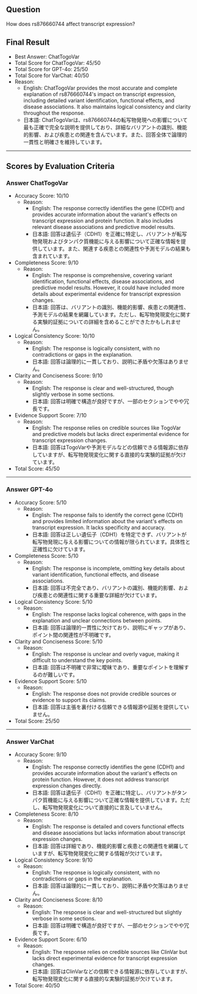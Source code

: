 ## Question

How does rs876660744 affect transcript expression?

## Final Result

- Best Answer: ChatTogoVar
- Total Score for ChatTogoVar: 45/50
- Total Score for GPT-4o: 25/50
- Total Score for VarChat: 40/50
- Reason:
  - English: ChatTogoVar provides the most accurate and complete explanation of rs876660744's impact on transcript expression, including detailed variant identification, functional effects, and disease associations. It also maintains logical consistency and clarity throughout the response.
  - 日本語: ChatTogoVarは、rs876660744の転写物発現への影響について最も正確で完全な説明を提供しており、詳細なバリアントの識別、機能的影響、および疾患との関連を含んでいます。また、回答全体で論理的一貫性と明確さを維持しています。

---

## Scores by Evaluation Criteria

### Answer ChatTogoVar
- Accuracy Score: 10/10
  - Reason: 
    - English: The response correctly identifies the gene (CDH1) and provides accurate information about the variant's effects on transcript expression and protein function. It also includes relevant disease associations and predictive model results.
    - 日本語: 回答は遺伝子（CDH1）を正確に特定し、バリアントが転写物発現およびタンパク質機能に与える影響について正確な情報を提供しています。また、関連する疾患との関連性や予測モデルの結果も含まれています。
- Completeness Score: 9/10
  - Reason: 
    - English: The response is comprehensive, covering variant identification, functional effects, disease associations, and predictive model results. However, it could have included more details about experimental evidence for transcript expression changes.
    - 日本語: 回答は、バリアントの識別、機能的影響、疾患との関連性、予測モデルの結果を網羅しています。ただし、転写物発現変化に関する実験的証拠についての詳細を含めることができたかもしれません。
- Logical Consistency Score: 10/10
  - Reason: 
    - English: The response is logically consistent, with no contradictions or gaps in the explanation.
    - 日本語: 回答は論理的に一貫しており、説明に矛盾や欠落はありません。
- Clarity and Conciseness Score: 9/10
  - Reason: 
    - English: The response is clear and well-structured, though slightly verbose in some sections.
    - 日本語: 回答は明確で構造が良好ですが、一部のセクションでやや冗長です。
- Evidence Support Score: 7/10
  - Reason: 
    - English: The response relies on credible sources like TogoVar and predictive models but lacks direct experimental evidence for transcript expression changes.
    - 日本語: 回答はTogoVarや予測モデルなどの信頼できる情報源に依存していますが、転写物発現変化に関する直接的な実験的証拠が欠けています。
- Total Score: 45/50

---

### Answer GPT-4o
- Accuracy Score: 5/10
  - Reason: 
    - English: The response fails to identify the correct gene (CDH1) and provides limited information about the variant's effects on transcript expression. It lacks specificity and accuracy.
    - 日本語: 回答は正しい遺伝子（CDH1）を特定できず、バリアントが転写物発現に与える影響についての情報が限られています。具体性と正確性に欠けています。
- Completeness Score: 5/10
  - Reason: 
    - English: The response is incomplete, omitting key details about variant identification, functional effects, and disease associations.
    - 日本語: 回答は不完全であり、バリアントの識別、機能的影響、および疾患との関連性に関する重要な詳細が欠けています。
- Logical Consistency Score: 5/10
  - Reason: 
    - English: The response lacks logical coherence, with gaps in the explanation and unclear connections between points.
    - 日本語: 回答は論理的一貫性に欠けており、説明にギャップがあり、ポイント間の関連性が不明確です。
- Clarity and Conciseness Score: 5/10
  - Reason: 
    - English: The response is unclear and overly vague, making it difficult to understand the key points.
    - 日本語: 回答は不明確で非常に曖昧であり、重要なポイントを理解するのが難しいです。
- Evidence Support Score: 5/10
  - Reason: 
    - English: The response does not provide credible sources or evidence to support its claims.
    - 日本語: 回答は主張を裏付ける信頼できる情報源や証拠を提供していません。
- Total Score: 25/50

---

### Answer VarChat
- Accuracy Score: 9/10
  - Reason: 
    - English: The response correctly identifies the gene (CDH1) and provides accurate information about the variant's effects on protein function. However, it does not address transcript expression changes directly.
    - 日本語: 回答は遺伝子（CDH1）を正確に特定し、バリアントがタンパク質機能に与える影響について正確な情報を提供しています。ただし、転写物発現変化について直接的に言及していません。
- Completeness Score: 8/10
  - Reason: 
    - English: The response is detailed and covers functional effects and disease associations but lacks information about transcript expression changes.
    - 日本語: 回答は詳細であり、機能的影響と疾患との関連性を網羅していますが、転写物発現変化に関する情報が欠けています。
- Logical Consistency Score: 9/10
  - Reason: 
    - English: The response is logically consistent, with no contradictions or gaps in the explanation.
    - 日本語: 回答は論理的に一貫しており、説明に矛盾や欠落はありません。
- Clarity and Conciseness Score: 8/10
  - Reason: 
    - English: The response is clear and well-structured but slightly verbose in some sections.
    - 日本語: 回答は明確で構造が良好ですが、一部のセクションでやや冗長です。
- Evidence Support Score: 6/10
  - Reason: 
    - English: The response relies on credible sources like ClinVar but lacks direct experimental evidence for transcript expression changes.
    - 日本語: 回答はClinVarなどの信頼できる情報源に依存していますが、転写物発現変化に関する直接的な実験的証拠が欠けています。
- Total Score: 40/50